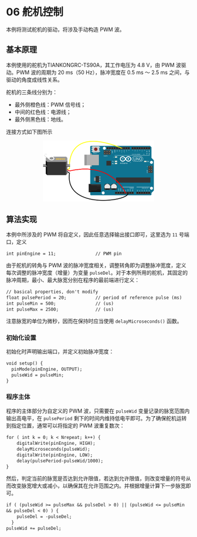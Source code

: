# 06 舵机控制

本例将测试舵机的驱动，将涉及手动构造 PWM 波。

## 基本原理

本例使用的舵机为TIANKONGRC-TS90A，其工作电压为 4.8 V，由 PWM 波驱动。PWM 波的周期为 20 ms（50 Hz），脉冲宽度在 0.5 ms ～ 2.5 ms 之间，与驱动的角度成线性关系。

舵机的三条线分别为：

- 最外侧橙色线：PWM 信号线；
- 中间的红色线：电源线；
- 最外侧黑色线：地线。

连接方式如下图所示

<div align=center>
    <img src=./MicroServo.svg width=60% />
</div>

## 算法实现

本例中所涉及的 PWM 将自定义，因此任意选择输出接口即可，这里选为 `11` 号端口，定义

``` ardunio
int pinEngine = 11;               // PWM pin
```

由于舵机的转角与 PWM 波的脉冲宽度相关，调整转角即为调整脉冲宽度，定义每次调整的脉冲宽度（增量）为变量 `pulseDel`。对于本例所用的舵机，其固定的脉冲周期，最小、最大脉宽分别在程序的最前端进行定义：

``` arduino
// basical properties, don't modify
float pulsePeriod = 20;           // period of reference pulse (ms)
int pulseMin = 500;               // (us)
int pulseMax = 2500;              // (us)
```

注意脉宽的单位为微秒，因而在保持时应当使用 `delayMicroseconds()` 函数。

### 初始化设置

初始化时声明输出端口，并定义初始脉冲宽度：

``` arduino
void setup() {
  pinMode(pinEngine, OUTPUT);
  pulseWid = pulseMin;
}
```

### 程序主体

程序的主体部分为自定义的 PWM 波，只需要在 `pulseWid` 变量记录的脉宽范围内输出高电平，在 `pulsePeriod` 剩下的时间内维持低电平即可。为了确保舵机运转到指定位置，通常可以将指定的 PWM 波重复数次：

``` arduino
for ( int k = 0; k < Nrepeat; k++) {
    digitalWrite(pinEngine, HIGH);
    delayMicroseconds(pulseWid);
    digitalWrite(pinEngine, LOW);
    delay(pulsePeriod-pulseWid/1000);
}
```

然后，判定当前的脉宽是否达到允许限值，若达到允许限值，则改变增量的符号从而改变脉宽增大或减小，以确保其在允许范围之内。并根据增量计算下一步脉宽即可。

``` arduino
if ( (pulseWid >= pulseMax && pulseDel > 0) || (pulseWid <= pulseMin && pulseDel < 0) ) {
    pulseDel = -pulseDel;
  }
pulseWid += pulseDel;
```
